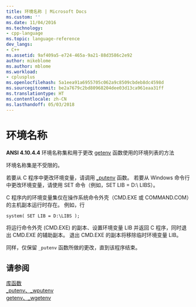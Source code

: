 ```yaml
---
title: 环境名称 | Microsoft Docs
ms.custom: ''
ms.date: 11/04/2016
ms.technology:
- cpp-language
ms.topic: language-reference
dev_langs:
- C++
ms.assetid: 9af409a5-e724-465a-9a21-88d3586c2e92
author: mikeblome
ms.author: mblome
ms.workload:
- cplusplus
ms.openlocfilehash: 5a1eea91a6955705c062a9c8509cbdeb8dc4598d
ms.sourcegitcommit: be2a7679c2bd80968204dee03d13ca961eaa31ff
ms.translationtype: HT
ms.contentlocale: zh-CN
ms.lasthandoff: 05/03/2018
---
```

# <a name="environment-names"></a>环境名称
**ANSI 4.10.4.4** 环境名称集和用于更改 [getenv](../c-runtime-library/reference/getenv-wgetenv.md) 函数使用的环境列表的方法  
  
 环境名称集是不受限的。  
  
 若要从 C 程序中更改环境变量，请调用 [_putenv](../c-runtime-library/reference/putenv-wputenv.md) 函数。 若要从 Windows 命令行中更改环境变量，请使用 SET 命令（例如，SET LIB = D:\ LIBS）。  
  
 C 程序内的环境变量集仅在操作系统命令外壳（CMD.EXE 或 COMMAND.COM）的主机副本运行时存在。 例如，行  
  
```  
system( SET LIB = D:\LIBS );  
```  
  
 将运行命令外壳 (CMD.EXE) 的副本、设置环境变量 LIB 并返回 C 程序，同时退出 CMD.EXE 的辅助副本。 退出 CMD.EXE 的副本将移除临时环境变量 LIB。  
  
 同样，仅保留 `_putenv` 函数所做的更改，直到该程序结束。  
  
## <a name="see-also"></a>请参阅  
 [库函数](../c-language/library-functions.md)   
 [_putenv、_wputenv](../c-runtime-library/reference/putenv-wputenv.md)   
 [getenv、_wgetenv](../c-runtime-library/reference/getenv-wgetenv.md)